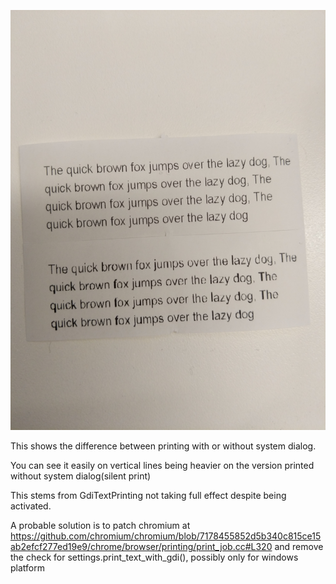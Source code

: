 ![comparison ](compare.jpg)

This shows the difference between printing with or without system dialog.

You can see it easily on vertical lines being heavier on the version printed without system dialog(silent print)

This stems from GdiTextPrinting not taking full effect despite being activated.

A probable solution is to patch chromium at https://github.com/chromium/chromium/blob/7178455852d5b340c815ce15ab2efcf277ed19e9/chrome/browser/printing/print_job.cc#L320 and remove the check for settings.print_text_with_gdi(), possibly only for windows platform